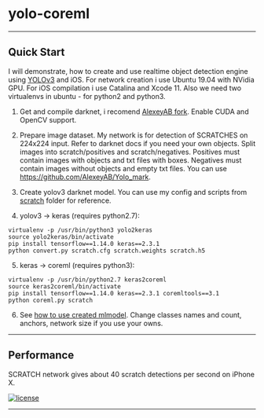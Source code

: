 # yolo-coreml
---
## Quick Start
I will demonstrate, how to create and use realtime object detection engine using [YOLOv3](http://pjreddie.com/darknet/yolo/) and iOS.
For network creation i use Ubuntu 19.04 with NVidia GPU.
For iOS compilation i use Catalina and Xcode 11.
Also we need two virtualenvs in ubuntu - for python2 and python3.

1. Get and compile darknet, i recomend [AlexeyAB fork](https://github.com/AlexeyAB/darknet.git). Enable CUDA and OpenCV support.

2. Prepare image dataset. My network is for detection of SCRATCHES on 224x224 input. Refer to darknet docs if you need your own objects. Split images into scratch/positives and scratch/negatives. Positives must contain images with objects and txt files with boxes. Negatives must contain images without objects and empty txt files. You can use https://github.com/AlexeyAB/Yolo_mark.

3. Create yolov3 darknet model. You can use my config and scripts from [scratch](scratch) folder for reference. 

4. yolov3 -> keras (requires python2.7):

```
virtualenv -p /usr/bin/python3 yolo2keras
source yolo2keras/bin/activate
pip install tensorflow==1.14.0 keras==2.3.1
python convert.py scratch.cfg scratch.weights scratch.h5
```

5. keras -> coreml (requires python3):

```
virtualenv -p /usr/bin/python2.7 keras2coreml
source keras2coreml/bin/activate
pip install tensorflow==1.14.0 keras==2.3.1 coremltools==3.1
python coreml.py scratch
```

6. See [how to use created mlmodel](https://github.com/Mrlawrance/yolov3-ios). Change classes names and count, anchors, network size if you use your owns.

---

## Performance
SCRATCH network gives about 40 scratch detections per second on iPhone X.

[![license](https://img.shields.io/github/license/mashape/apistatus.svg)](LICENSE)

---
